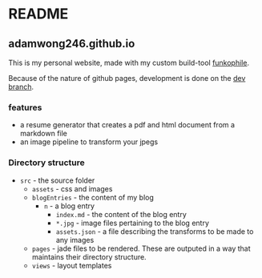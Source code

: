 # README
## adamwong246.github.io

This is my personal website, made with my custom build-tool [funkophile](https://github.com/adamwong246/adamwong246.github.io/tree/dev/funkophile).

Because of the nature of github pages, development is done on the [dev branch](https://github.com/adamwong246/adamwong246.github.io/tree/dev).

### features

- a resume generator that creates a pdf and html document from a markdown file
- an image pipeline to transform your jpegs

### Directory structure

- `src` - the source folder
  - `assets` - css and images
  - `blogEntries` - the content of my blog
    - `n` - a blog entry
      - `index.md` - the content of the blog entry
      - `*.jpg` - image files pertaining to the blog entry
      - `assets.json` - a file describing the transforms to be made to any images
  - `pages` - jade files to be rendered. These are outputed in a way that maintains their directory structure.
  - `views` - layout templates

